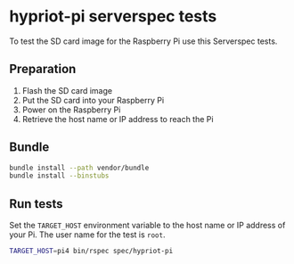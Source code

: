# hypriot-pi serverspec tests

To test the SD card image for the Raspberry Pi use this Serverspec tests.

## Preparation

1. Flash the SD card image
2. Put the SD card into your Raspberry Pi
3. Power on the Raspberry Pi
4. Retrieve the host name or IP address to reach the Pi

## Bundle

```bash
bundle install --path vendor/bundle
bundle install --binstubs
```

## Run tests

Set the `TARGET_HOST` environment variable to the host name or
IP address of your Pi. The user name for the test is `root`.

```bash
TARGET_HOST=pi4 bin/rspec spec/hypriot-pi
```
